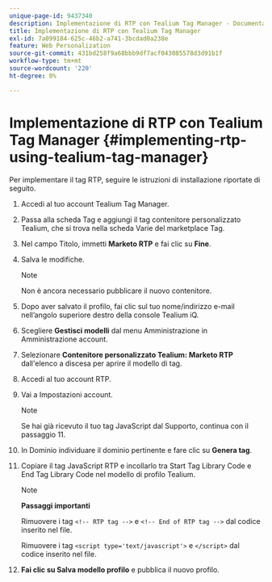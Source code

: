 ```yaml
---
unique-page-id: 9437340
description: Implementazione di RTP con Tealium Tag Manager - Documentazione di Marketo - Documentazione del prodotto
title: Implementazione di RTP con Tealium Tag Manager
exl-id: 7a099184-625c-46b2-a741-3bcdad0a238e
feature: Web Personalization
source-git-commit: 431bd258f9a68bbb9df7acf043085578d3d91b1f
workflow-type: tm+mt
source-wordcount: '220'
ht-degree: 0%

---
```


# Implementazione di RTP con Tealium Tag Manager {#implementing-rtp-using-tealium-tag-manager}

Per implementare il tag RTP, seguire le istruzioni di installazione riportate di seguito.

1. Accedi al tuo account Tealium Tag Manager.

1. Passa alla scheda Tag e aggiungi il tag contenitore personalizzato Tealium, che si trova nella scheda Varie del marketplace Tag.

1. Nel campo Titolo, immetti **Marketo RTP** e fai clic su **Fine**.

1. Salva le modifiche.

   >[!NOTE]
   >
   >Non è ancora necessario pubblicare il nuovo contenitore.

1. Dopo aver salvato il profilo, fai clic sul tuo nome/indirizzo e-mail nell’angolo superiore destro della console Tealium iQ.

1. Scegliere **Gestisci modelli** dal menu Amministrazione in Amministrazione account.

1. Selezionare **Contenitore personalizzato Tealium: Marketo RTP** dall&#39;elenco a discesa per aprire il modello di tag.

1. Accedi al tuo account RTP.

1. Vai a Impostazioni account.

   >[!NOTE]
   >
   >Se hai già ricevuto il tuo tag JavaScript dal Supporto, continua con il passaggio 11.

1. In Dominio individuare il dominio pertinente e fare clic su **Genera tag**.

1. Copiare il tag JavaScript RTP e incollarlo tra Start Tag Library Code e End Tag Library Code nel modello di profilo Tealium.

   >[!NOTE]
   >
   >**Passaggi importanti**
   >
   >Rimuovere i tag `<!-- RTP tag -->` e `<!-- End of RTP tag -->` dal codice inserito nel file.
   >
   >Rimuovere i tag `<script type='text/javascript'>` e `</script>` dal codice inserito nel file.

1. **Fai clic su Salva modello profilo** e pubblica il nuovo profilo.
